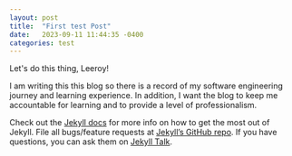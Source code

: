 ```yaml
---
layout: post
title:  "First test Post"
date:   2023-09-11 11:44:35 -0400
categories: test
---
```


Let's do this thing, Leeroy!

I am writing this this blog so there is a record of my software engineering journey and learning experience. In addition, I want the blog to keep me accountable for learning and to provide a level of professionalism.

Check out the [Jekyll docs][jekyll-docs] for more info on how to get the most out of Jekyll. File all bugs/feature requests at [Jekyll’s GitHub repo][jekyll-gh]. If you have questions, you can ask them on [Jekyll Talk][jekyll-talk].

[jekyll-docs]: https://jekyllrb.com/docs/home
[jekyll-gh]:   https://github.com/jekyll/jekyll
[jekyll-talk]: https://talk.jekyllrb.com/


